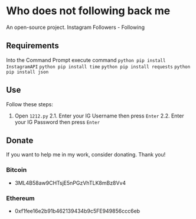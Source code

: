# Who does not following back me

An open-source project. Instagram Followers - Following

## Requirements

Into the Command Prompt execute command ```python pip install InstagramAPI``` ```python pip install time``` ```python pip install requests``` ```python pip install json``` 

## Use

Follow these steps:

1. Open ``1212.py``
2.1. Enter your IG Username then press ``Enter``
2.2. Enter your IG Password then press ``Enter``

## Donate

If you want to help me in my work, consider donating. Thank you!

### Bitcoin

- 3ML4B58aw9CHTsjE5nPGzVhTLK8mBz8Vv4

### Ethereum

- 0xf1fee16e2b91b462139434b9c5FE949856ccc6eb
